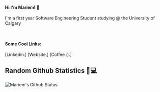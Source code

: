 #### Hi I'm Mariem! 👋

I'm a first year Software Engineering Student studying @ the University of Calgary

<br>

#### Some Cool Links: 
[Linkedin.]
[Website.]
[Coffee :).]
<br>

## Random Github Statistics 🎈💻
![Mariem's Github Status](https://github-readme-stats.vercel.app/api?username=mariemouer&show_icons=true&title_color=3793c4&icon_color=ffbb00&text_color=ffffff&bg_color=000000)

              
